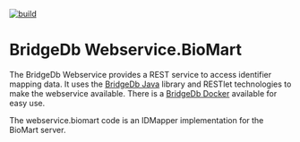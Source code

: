 [![build](https://github.com/bridgedb/webservice.biomart/actions/workflows/build.yml/badge.svg)](https://github.com/bridgedb/webservice.biomart/actions/workflows/build.yml)

# BridgeDb Webservice.BioMart

The BridgeDb Webservice provides a REST service to access identifier mapping data. It uses the [BridgeDb Java](https://github.com/bridgedb/bridgedb)
library and RESTlet technologies to make the webservice available. There is a [BridgeDb Docker](https://github.com/bridgedb/docker) available for easy use.

The webservice.biomart code is an IDMapper implementation for the BioMart server.

